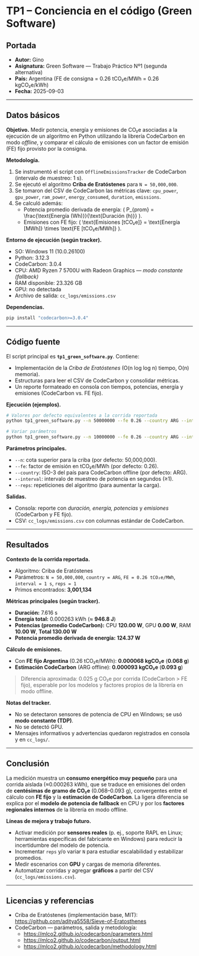 # TP1 – Conciencia en el código (Green Software)

## Portada
- **Autor:** Gino  
- **Asignatura:** Green Software — Trabajo Práctico Nº1 (segunda alternativa)  
- **País:** Argentina (FE de consigna = 0.26 tCO₂e/MWh = 0.26 kgCO₂e/kWh)  
- **Fecha:** 2025-09-03

---

## Datos básicos

**Objetivo.** Medir potencia, energía y emisiones de CO₂e asociadas a la ejecución de un algoritmo en Python utilizando la librería CodeCarbon en modo *offline*, y comparar el cálculo de emisiones con un factor de emisión (FE) fijo provisto por la consigna.

**Metodología.**
1. Se instrumentó el script con `OfflineEmissionsTracker` de CodeCarbon (intervalo de muestreo: 1 s).  
2. Se ejecutó el algoritmo **Criba de Eratóstenes** para `N = 50,000,000`.  
3. Se tomaron del CSV de CodeCarbon las métricas clave: `cpu_power`, `gpu_power`, `ram_power`, `energy_consumed`, `duration`, `emissions`.  
4. Se calculó además:  
   - Potencia promedio derivada de energía: \( P_{prom} = \frac{\text{Energía (Wh)}}{\text{Duración (h)}} \).  
   - Emisiones con FE fijo: \( \text{Emisiones [tCO₂e]} = \text{Energía [MWh]} \times \text{FE [tCO₂e/MWh]} \).

**Entorno de ejecución (según tracker).**
- SO: Windows 11 (10.0.26100)  
- Python: 3.12.3  
- CodeCarbon: 3.0.4  
- CPU: AMD Ryzen 7 5700U with Radeon Graphics — *modo constante (fallback)*  
- RAM disponible: 23.326 GB  
- GPU: no detectada  
- Archivo de salida: `cc_logs/emissions.csv`

**Dependencias.**
```bash
pip install "codecarbon>=3.0.4"
```

---

## Código fuente

El script principal es **`tp1_green_software.py`**. Contiene:

- Implementación de la *Criba de Eratóstenes* (O(n log log n) tiempo, O(n) memoria).
- Estructuras para leer el CSV de CodeCarbon y consolidar métricas.
- Un reporte formateado en consola con tiempos, potencias, energía y emisiones (CodeCarbon vs. FE fijo).

**Ejecución (ejemplos).**
```bash
# Valores por defecto equivalentes a la corrida reportada
python tp1_green_software.py --n 50000000 --fe 0.26 --country ARG --interval 1 --reps 1

# Variar parámetros
python tp1_green_software.py --n 10000000 --fe 0.26 --country ARG --interval 2 --reps 3
```

**Parámetros principales.**
- `--n`: cota superior para la criba (por defecto: 50,000,000).  
- `--fe`: factor de emisión en tCO₂e/MWh (por defecto: 0.26).  
- `--country`: ISO-3 del país para CodeCarbon offline (por defecto: ARG).  
- `--interval`: intervalo de muestreo de potencia en segundos (≥1).  
- `--reps`: repeticiones del algoritmo (para aumentar la carga).

**Salidas.**
- Consola: reporte con *duración, energía, potencias* y *emisiones* (CodeCarbon y FE fijo).  
- CSV: `cc_logs/emissions.csv` con columnas estándar de CodeCarbon.

---

## Resultados

**Contexto de la corrida reportada.**
- Algoritmo: Criba de Eratóstenes  
- Parámetros: `N = 50,000,000`, `country = ARG`, `FE = 0.26 tCO₂e/MWh`, `interval = 1 s`, `reps = 1`  
- Primos encontrados: **3,001,134**

**Métricas principales (según tracker).**
- **Duración:** 7.616 s  
- **Energía total:** 0.000263 kWh (≈ **946.8 J**)  
- **Potencias (promedio CodeCarbon):** CPU **120.00 W**, GPU **0.00 W**, RAM **10.00 W**, **Total 130.00 W**  
- **Potencia promedio derivada de energía:** **124.37 W**

**Cálculo de emisiones.**
- Con **FE fijo Argentina** (0.26 tCO₂e/MWh): **0.000068 kgCO₂e** (**0.068 g**)  
- **Estimación CodeCarbon** (ARG offline): **0.000093 kgCO₂e** (**0.093 g**)

> Diferencia aproximada: 0.025 g CO₂e por corrida (CodeCarbon > FE fijo), esperable por los modelos y factores propios de la librería en modo offline.

**Notas del tracker.**
- No se detectaron sensores de potencia de CPU en Windows; se usó **modo constante (TDP)**.  
- No se detectó GPU.  
- Mensajes informativos y advertencias quedaron registrados en consola y en `cc_logs/`.

---

## Conclusión

La medición muestra un **consumo energético muy pequeño** para una corrida aislada (≈0.000263 kWh), que se traduce en emisiones del orden de **centésimas de gramo de CO₂e** (0.068–0.093 g), convergentes entre el cálculo con **FE fijo** y la **estimación de CodeCarbon**. La ligera diferencia se explica por el **modelo de potencia de fallback** en CPU y por los **factores regionales internos** de la librería en modo offline.

**Líneas de mejora y trabajo futuro.**
- Activar medición por **sensores reales** (p. ej., soporte RAPL en Linux; herramientas específicas del fabricante en Windows) para reducir la incertidumbre del modelo de potencia.  
- Incrementar `reps` y/o variar `N` para estudiar escalabilidad y estabilizar promedios.  
- Medir escenarios con **GPU** y cargas de memoria diferentes.  
- Automatizar corridas y agregar **gráficos** a partir del CSV (`cc_logs/emissions.csv`).

---

## Licencias y referencias

- Criba de Eratóstenes (implementación base, MIT): <https://github.com/aditya5558/Sieve-of-Eratosthenes>  
- CodeCarbon — parámetros, salida y metodología:  
  - <https://mlco2.github.io/codecarbon/parameters.html>  
  - <https://mlco2.github.io/codecarbon/output.html>  
  - <https://mlco2.github.io/codecarbon/methodology.html>
